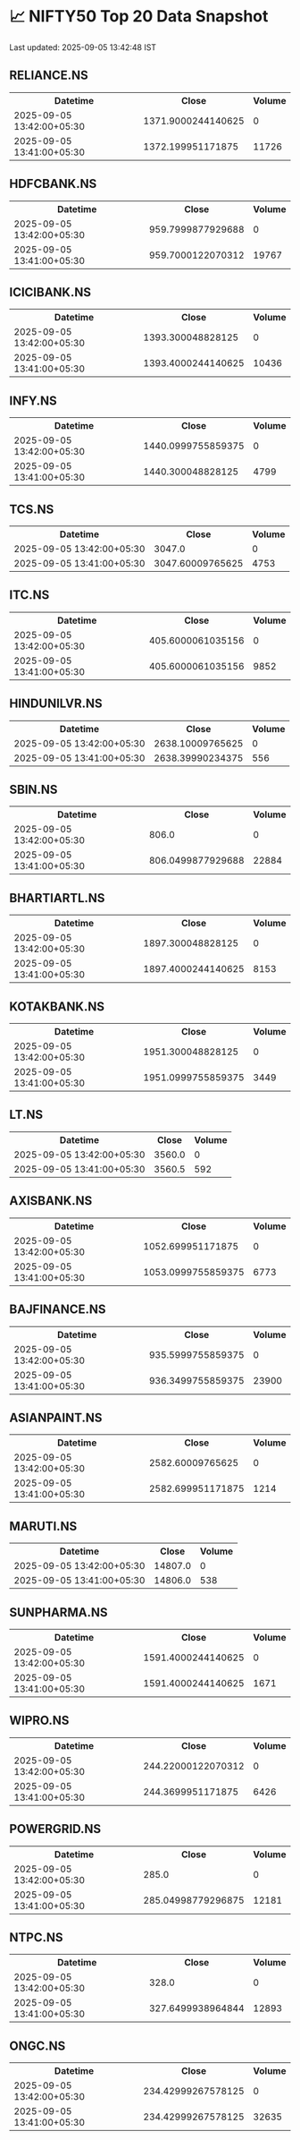 # 📈 NIFTY50 Top 20 Data Snapshot

Last updated: 2025-09-05 13:42:48 IST

## RELIANCE.NS

<table>
  <tr><th>Datetime</th><th>Close</th><th>Volume</th></tr>
  <tr><td>2025-09-05 13:42:00+05:30</td><td>1371.9000244140625</td><td>0</td></tr>
  <tr><td>2025-09-05 13:41:00+05:30</td><td>1372.199951171875</td><td>11726</td></tr>
</table>

## HDFCBANK.NS

<table>
  <tr><th>Datetime</th><th>Close</th><th>Volume</th></tr>
  <tr><td>2025-09-05 13:42:00+05:30</td><td>959.7999877929688</td><td>0</td></tr>
  <tr><td>2025-09-05 13:41:00+05:30</td><td>959.7000122070312</td><td>19767</td></tr>
</table>

## ICICIBANK.NS

<table>
  <tr><th>Datetime</th><th>Close</th><th>Volume</th></tr>
  <tr><td>2025-09-05 13:42:00+05:30</td><td>1393.300048828125</td><td>0</td></tr>
  <tr><td>2025-09-05 13:41:00+05:30</td><td>1393.4000244140625</td><td>10436</td></tr>
</table>

## INFY.NS

<table>
  <tr><th>Datetime</th><th>Close</th><th>Volume</th></tr>
  <tr><td>2025-09-05 13:42:00+05:30</td><td>1440.0999755859375</td><td>0</td></tr>
  <tr><td>2025-09-05 13:41:00+05:30</td><td>1440.300048828125</td><td>4799</td></tr>
</table>

## TCS.NS

<table>
  <tr><th>Datetime</th><th>Close</th><th>Volume</th></tr>
  <tr><td>2025-09-05 13:42:00+05:30</td><td>3047.0</td><td>0</td></tr>
  <tr><td>2025-09-05 13:41:00+05:30</td><td>3047.60009765625</td><td>4753</td></tr>
</table>

## ITC.NS

<table>
  <tr><th>Datetime</th><th>Close</th><th>Volume</th></tr>
  <tr><td>2025-09-05 13:42:00+05:30</td><td>405.6000061035156</td><td>0</td></tr>
  <tr><td>2025-09-05 13:41:00+05:30</td><td>405.6000061035156</td><td>9852</td></tr>
</table>

## HINDUNILVR.NS

<table>
  <tr><th>Datetime</th><th>Close</th><th>Volume</th></tr>
  <tr><td>2025-09-05 13:42:00+05:30</td><td>2638.10009765625</td><td>0</td></tr>
  <tr><td>2025-09-05 13:41:00+05:30</td><td>2638.39990234375</td><td>556</td></tr>
</table>

## SBIN.NS

<table>
  <tr><th>Datetime</th><th>Close</th><th>Volume</th></tr>
  <tr><td>2025-09-05 13:42:00+05:30</td><td>806.0</td><td>0</td></tr>
  <tr><td>2025-09-05 13:41:00+05:30</td><td>806.0499877929688</td><td>22884</td></tr>
</table>

## BHARTIARTL.NS

<table>
  <tr><th>Datetime</th><th>Close</th><th>Volume</th></tr>
  <tr><td>2025-09-05 13:42:00+05:30</td><td>1897.300048828125</td><td>0</td></tr>
  <tr><td>2025-09-05 13:41:00+05:30</td><td>1897.4000244140625</td><td>8153</td></tr>
</table>

## KOTAKBANK.NS

<table>
  <tr><th>Datetime</th><th>Close</th><th>Volume</th></tr>
  <tr><td>2025-09-05 13:42:00+05:30</td><td>1951.300048828125</td><td>0</td></tr>
  <tr><td>2025-09-05 13:41:00+05:30</td><td>1951.0999755859375</td><td>3449</td></tr>
</table>

## LT.NS

<table>
  <tr><th>Datetime</th><th>Close</th><th>Volume</th></tr>
  <tr><td>2025-09-05 13:42:00+05:30</td><td>3560.0</td><td>0</td></tr>
  <tr><td>2025-09-05 13:41:00+05:30</td><td>3560.5</td><td>592</td></tr>
</table>

## AXISBANK.NS

<table>
  <tr><th>Datetime</th><th>Close</th><th>Volume</th></tr>
  <tr><td>2025-09-05 13:42:00+05:30</td><td>1052.699951171875</td><td>0</td></tr>
  <tr><td>2025-09-05 13:41:00+05:30</td><td>1053.0999755859375</td><td>6773</td></tr>
</table>

## BAJFINANCE.NS

<table>
  <tr><th>Datetime</th><th>Close</th><th>Volume</th></tr>
  <tr><td>2025-09-05 13:42:00+05:30</td><td>935.5999755859375</td><td>0</td></tr>
  <tr><td>2025-09-05 13:41:00+05:30</td><td>936.3499755859375</td><td>23900</td></tr>
</table>

## ASIANPAINT.NS

<table>
  <tr><th>Datetime</th><th>Close</th><th>Volume</th></tr>
  <tr><td>2025-09-05 13:42:00+05:30</td><td>2582.60009765625</td><td>0</td></tr>
  <tr><td>2025-09-05 13:41:00+05:30</td><td>2582.699951171875</td><td>1214</td></tr>
</table>

## MARUTI.NS

<table>
  <tr><th>Datetime</th><th>Close</th><th>Volume</th></tr>
  <tr><td>2025-09-05 13:42:00+05:30</td><td>14807.0</td><td>0</td></tr>
  <tr><td>2025-09-05 13:41:00+05:30</td><td>14806.0</td><td>538</td></tr>
</table>

## SUNPHARMA.NS

<table>
  <tr><th>Datetime</th><th>Close</th><th>Volume</th></tr>
  <tr><td>2025-09-05 13:42:00+05:30</td><td>1591.4000244140625</td><td>0</td></tr>
  <tr><td>2025-09-05 13:41:00+05:30</td><td>1591.4000244140625</td><td>1671</td></tr>
</table>

## WIPRO.NS

<table>
  <tr><th>Datetime</th><th>Close</th><th>Volume</th></tr>
  <tr><td>2025-09-05 13:42:00+05:30</td><td>244.22000122070312</td><td>0</td></tr>
  <tr><td>2025-09-05 13:41:00+05:30</td><td>244.3699951171875</td><td>6426</td></tr>
</table>

## POWERGRID.NS

<table>
  <tr><th>Datetime</th><th>Close</th><th>Volume</th></tr>
  <tr><td>2025-09-05 13:42:00+05:30</td><td>285.0</td><td>0</td></tr>
  <tr><td>2025-09-05 13:41:00+05:30</td><td>285.04998779296875</td><td>12181</td></tr>
</table>

## NTPC.NS

<table>
  <tr><th>Datetime</th><th>Close</th><th>Volume</th></tr>
  <tr><td>2025-09-05 13:42:00+05:30</td><td>328.0</td><td>0</td></tr>
  <tr><td>2025-09-05 13:41:00+05:30</td><td>327.6499938964844</td><td>12893</td></tr>
</table>

## ONGC.NS

<table>
  <tr><th>Datetime</th><th>Close</th><th>Volume</th></tr>
  <tr><td>2025-09-05 13:42:00+05:30</td><td>234.42999267578125</td><td>0</td></tr>
  <tr><td>2025-09-05 13:41:00+05:30</td><td>234.42999267578125</td><td>32635</td></tr>
</table>

